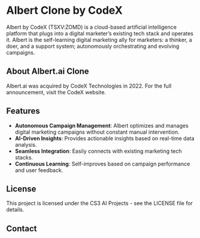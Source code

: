 # Albert Clone by CodeX

Albert by CodeX (TSXV:ZOMD) is a cloud-based artificial intelligence platform that plugs into a digital marketer’s existing tech stack and operates it. Albert is the self-learning digital marketing ally for marketers: a thinker, a doer, and a support system; autonomously orchestrating and evolving campaigns.

## About Albert.ai Clone

Albert.ai was acquired by CodeX Technologies in 2022.
For the full announcement, visit the CodeX website.

## Features

- **Autonomous Campaign Management**: Albert optimizes and manages digital marketing campaigns without constant manual intervention.
- **AI-Driven Insights**: Provides actionable insights based on real-time data analysis.
- **Seamless Integration**: Easily connects with existing marketing tech stacks.
- **Continuous Learning**: Self-improves based on campaign performance and user feedback.

## License

This project is licensed under the CS3 AI Projects - see the LICENSE file for details.

## Contact
